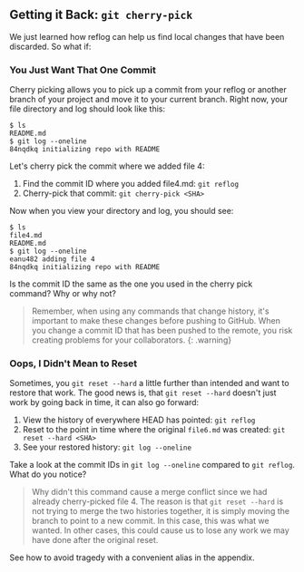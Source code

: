 ## Getting it Back: `git cherry-pick`

We just learned how reflog can help us find local changes that have been discarded. So what if:

### You Just Want That One Commit

Cherry picking allows you to pick up a commit from your reflog or another branch of your project and move it to your current branch. Right now, your file directory and log should look like this:

```shell-session
$ ls
README.md
$ git log --oneline
84nqdkq initializing repo with README
```

Let's cherry pick the commit where we added file 4:

1. Find the commit ID where you added file4.md: `git reflog`
1. Cherry-pick that commit: `git cherry-pick <SHA>`

Now when you view your directory and log, you should see:

```shell-session
$ ls
file4.md
README.md
$ git log --oneline
eanu482 adding file 4
84nqdkq initializing repo with README
```

Is the commit ID the same as the one you used in the cherry pick command? Why or why not?

> Remember, when using any commands that change history, it's important to make these changes before pushing to GitHub. When you change a commit ID that has been pushed to the remote, you risk creating problems for your collaborators.
{: .warning}

### Oops, I Didn't Mean to Reset

Sometimes, you `git reset --hard` a little further than intended and want to restore that work. The good news is, that `git reset --hard` doesn't just work by going back in time, it can also go forward:

1. View the history of everywhere HEAD has pointed: `git reflog`
1. Reset to the point in time where the original `file6.md` was created: `git reset --hard <SHA>`
1. See your restored history: `git log --oneline`

Take a look at the commit IDs in `git log --oneline` compared to `git reflog`. What do you notice?

> Why didn't this command cause a merge conflict since we had already cherry-picked file 4. The reason is that `git reset --hard` is not trying to merge the two histories together, it is simply moving the branch to point to a new commit. In this case, this was what we wanted. In other cases, this could cause us to lose any work we may have done after the original reset.

See how to avoid tragedy with a convenient alias in the appendix.
